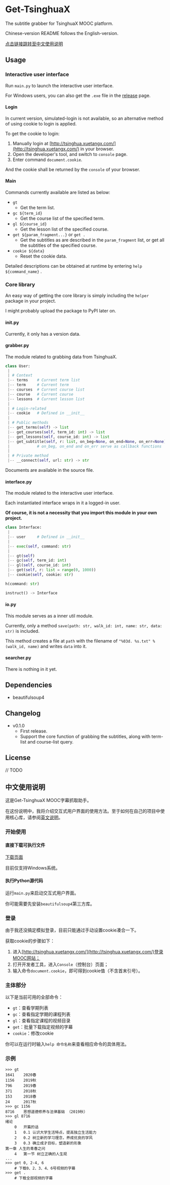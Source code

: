 # Get-TsinghuaX

The subtitle grabber for TsinghuaX MOOC platform.

Chinese-version README follows the English-version.

[点击链接跳转至中文使用说明](#中文使用说明)

## Usage

### Interactive user interface

Run `main.py` to launch the interactive user interface.

For Windows users, you can also get the `.exe` file in the [release](https://github.com/UNIDY2002/Get-TsinghuaX/releases) page.

#### Login

In current version, simulated-login is not available, so an alternative method of using cookie to login is applied.

To get the cookie to login:

1. Manually login at [http://tsinghua.xuetangx.com/](http://tsinghua.xuetangx.com/) in your browser.
2. Open the developer's tool, and switch to `console` page.
3. Enter command `document.cookie`.

And the cookie shall be returned by the `console` of your browser.

#### Main

Commands currently available are listed as below:

- `gt`
  - Get the term list.
- `gc ${term_id}`
  - Get the course list of the specified term.
- `gl ${course_id}`
  - Get the lesson list of the specified course.
- `get ${param_fragment...}` or `get .`
  - Get the subtitles as are described in the `param_fragment` list, or get all the subtitles of the specified course.
- `cookie ${data}`
  - Reset the cookie data.

Detailed descriptions can be obtained at runtime by entering `help ${command_name}` .

### Core library

An easy way of getting the core library is simply including the `helper` package in your project.

I might probably upload the package to PyPI later on.

#### __init__.py

Currently, it only has a version data.

#### grabber.py

The module related to grabbing data from TsinghuaX.

```python
class User:
 |
 | # Context
 |-- terms    # Current term list
 |-- term     # Current term
 |-- courses  # Current course list
 |-- course   # Current course
 |-- lessons  # Current lesson list
 |
 | # Login-related
 |-- cookie   # Defined in __init__
 |
 | # Public methods
 |-- get_terms(self) -> list
 |-- get_courses(self, term_id: int) -> list
 |-- get_lessons(self, course_id: int) -> list
 |-- get_subtitle(self, r: list, on_beg=None, on_end=None, on_err=None)
 |            # on_beg, on_end and on_err serve as callback functions
 |
 | # Private method
 |-- __connect(self, url: str) -> str
```

Documents are available in the source file.

#### interface.py

The module related to the interactive user interface.

Each instantiated interface wraps in it a logged-in user.

**Of course, it is not a necessity that you import this module in your own project.**

```python
class Interface:
 |
 |-- user     # Defined in __init__
 |
 |-- exec(self, command: str)
 |
 |-- gt(self)
 |-- gc(self, term_id: int)
 |-- gl(self, course_id: int)
 |-- get(self, r: list = range(0, 1000))
 |-- cookie(self, cookie: str)

h(command: str)

instruct() -> Interface
```

#### io.py

This module serves as a inner util module.

Currently, only a method `save(path: str, walk_id: int, name: str, data: str)` is included.

This method creates a file at `path` with the filename of `"%03d. %s.txt" % (walk_id, name)` and writes `data` into it.

#### searcher.py

There is nothing in it yet.


## Dependencies
 - beautifulsoup4

## Changelog

- v0.1.0
  - First release.
  - Support the core function of grabbing the subtitles, along with term-list and course-list query.

## License

// TODO

## 中文使用说明

这是Get-TsinghuaX MOOC字幕抓取助手。

在这份说明中，我将介绍交互式用户界面的使用方法。至于如何在自己的项目中使用核心库，请参阅[英文说明](#Core-library)。

### 开始使用

#### 直接下载可执行文件

[下载页面](https://github.com/UNIDY2002/Get-TsinghuaX/releases)

目前仅支持Windows系统。

#### 执行Python源代码

运行`main.py`来启动交互式用户界面。

你可能需要先安装`beautifulsoup4`第三方库。

### 登录

由于我还没搞定模拟登录，目前只能通过手动设置cookie凑合一下。

获取cookie的步骤如下：

1. 进入[http://tsinghua.xuetangx.com/](http://tsinghua.xuetangx.com/)登录MOOC网站；
2. 打开开发者工具，进入`Console`（控制台）页面；
3. 输入命令`document.cookie`，即可得到cookie值（不含首末引号）。

### 主体部分

以下是当前可用的全部命令：

- `gt`：查看学期列表
- `gc`：查看指定学期的课程列表
- `gl`：查看指定课程的视频目录
- `get`：批量下载指定视频的字幕
- `cookie`：修改cookie

你可以在运行时输入`help 命令名称`来查看相应命令的具体用法。

### 示例

```
>>> gt
1641    2020春
1156    2019秋
796     2019春
371     2018秋
153     2018春
24      2017秋
>>> gc 1156
8716    思想道德修养与法律基础 （2019秋）
>>> gl 8716
绪论
    0   开篇的话
    1   0.1 认识大学生活特点，提高独立生活能力
    2   0.2 树立新的学习理念，养成优良的学风
    3   0.3 确立成才目标，塑造新的形象
第一章 人生的青春之问
    4   第一节 树立正确的人生观
...
>>> get 0, 2-4, 6
    # 下载0、2、3、4、6号视频的字幕
>>> get .
    # 下载全部视频的字幕
```
